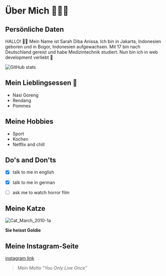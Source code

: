 # Über Mich 💁🏻‍♀️

## Persönliche Daten
HALLO! 👋🏽
Mein Name ist Sarah Diba Anissa. Ich bin in Jakarta, Indonesien geboren und in Bogor, Indonesien aufgewachsen. Mit 17 bin nach Deutschland gereist und habe Medizintechnik studiert. Nun bin ich in web development verliebt 🥰

![GitHub stats](https://github-readme-stats.vercel.app/api?username=sardiba&show_icons=true)

## Mein Lieblingsessen 🍲
* Nasi Goreng
* Rendang
* Pommes

## Meine Hobbies
- Sport
- Kochen
- Netflix and chill


## Do's and Don'ts
- [x] talk to me in english
- [x] talk to me in german
- [ ] ask me to watch horror film


## Meine Katze
![Cat_March_2010-1a](https://user-images.githubusercontent.com/90189347/132325771-70ae6da3-e536-4bce-8c57-6a4b5be124ea.jpg)

**Sie heisst Goldie**

## Meine Instagram-Seite
[instagram link](https://www.instagram.com/sardibaa/?hl=de)
> Mein Motto
> _"You Only Live Once"_

